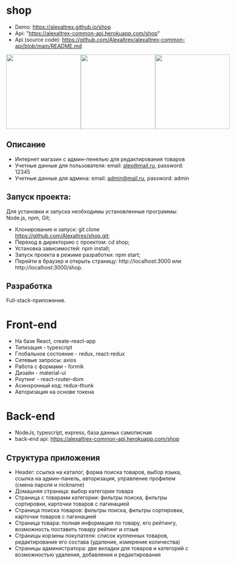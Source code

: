 # shop
* Demo: https://alexaltrex.github.io/shop
* Api: "https://alexaltrex-common-api.herokuapp.com/shop" 
* Api (source code): https://github.com/Alexaltrex/alexaltrex-common-api/blob/main/README.md

<div style="display:flex;">
  <img src="https://user-images.githubusercontent.com/56224288/157691188-f5cb1d83-17f6-404d-9073-08b93d6e38f9.jpg" height="200">
  <img src="https://user-images.githubusercontent.com/56224288/157691192-41c9df25-09ac-4344-ae72-6dfc63919446.jpg" height="200">
  <img src="https://user-images.githubusercontent.com/56224288/157691576-33b8cd29-d808-46aa-aa37-9b988c60ad12.jpg" height="200">
</div> 

## Описание
* Интернет магазин с админ-пенелью для редактирования товаров
* Учетные данные для пользователя: email: alex@mail.ru, password: 12345
* Учетные данные для админа: email: admin@mail.ru, password: admin

## Запуск проекта:
Для установки и запуска необходимы установленные программы: Node.js, npm, Git;
* Клонирование и запуск: git clone https://github.com/Alexaltrex/shop.git;
* Переход в директорию с проектом: cd shop;
* Установка зависимостей: npm install;
* Запуск проекта в режиме разработки: npm start;
* Перейти в браузер и открыть страницу: http://localhost:3000 или http://localhost:3000/shop.

## Разработка 
Full-stack-приложение.
# Front-end 
* На базе React, create-react-app
* Типизация - typescript
* Глобальное состояние - redux, react-redux
* Сетевые запросы: axios
* Работа с формами - formik
* Дизайн - material-ui
* Роутинг - react-router-dom
* Асинхронный код: redux-thunk
* Авторизация на основе токена
# Back-end 
* NodeJs, typescript, express, база данных самописная
* back-end api: https://alexaltrex-common-api.herokuapp.com/shop

## Структура приложения
* Header: ссылка на каталог, форма поиска товаров, выбор языка, ссылка на админ-панель, авторизация, управление профилем (смена пароля и nickname)
* Домашняя страница: выбор категории товара
* Страница с товарами категории: фильтры поиска, фильтры сортировки, карточки товаров с пагинацией
* Страница поиска товаров: фильтры поиска, фильтры сортировки, карточки товаров с пагинацией
* Страница товара: полная информация по товару, его рейтингу, возможность поставить товару рейтинг и отзыв
* Страницы корзины покупателя: список купленных товаров, редактирование его состава (удаление, измерение количества)
* Страницы администратора: две вкладки для товаров и категорий с возможностью удаления, добавления и редактирования
